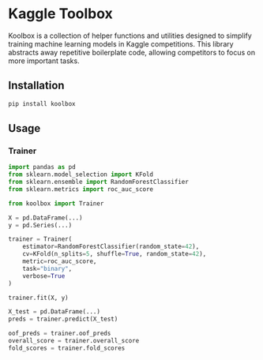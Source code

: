 # Kaggle Toolbox

Koolbox is a collection of helper functions and utilities designed to simplify training  machine learning models in Kaggle competitions. This library abstracts away repetitive boilerplate code, allowing competitors to focus on more important tasks.

## Installation

```bash
pip install koolbox
```

## Usage

### Trainer

```python
import pandas as pd
from sklearn.model_selection import KFold
from sklearn.ensemble import RandomForestClassifier
from sklearn.metrics import roc_auc_score

from koolbox import Trainer

X = pd.DataFrame(...)
y = pd.Series(...)

trainer = Trainer(
    estimator=RandomForestClassifier(random_state=42),
    cv=KFold(n_splits=5, shuffle=True, random_state=42),
    metric=roc_auc_score,
    task="binary",
    verbose=True
)

trainer.fit(X, y)

X_test = pd.DataFrame(...)
preds = trainer.predict(X_test)

oof_preds = trainer.oof_preds
overall_score = trainer.overall_score
fold_scores = trainer.fold_scores
```